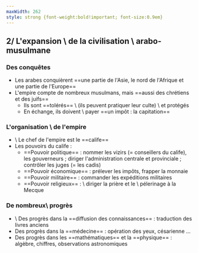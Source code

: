 ```yaml
---
maxWidth: 262
style: strong {font-weight:bold!important; font-size:0.9em}
---
```



## 2/ L'expansion \\ de la civilisation \\ arabo-musulmane

### **Des conquêtes**
- Les arabes conquièrent ==une partie de l'Asie, le nord de l'Afrique et une partie de l'Europe==
- L'empire compte de nombreux musulmans, mais ==aussi des chrétiens et des juifs==
	- Ils sont ==tolérés== \\ (ils peuvent pratiquer leur culte) \\ et protégés
	- En échange, ils doivent \\ payer ==un impôt :  la capitation==

### **L'organisation \\ de l'empire**
- \\ Le chef de l'empire est le ==calife==
- Les pouvoirs du calife :
	- ==Pouvoir politique== : nommer les vizirs (=&nbsp;conseillers du calife), les gouverneurs ; diriger l'administration centrale et provinciale ; contrôler les juges (= les cadis)
	- ==Pouvoir économique== : prélever les impôts, frapper la monnaie
	- ==Pouvoir militaire== : commander les expéditions militaires
	- ==Pouvoir religieux== : \\ diriger la prière et le \\ pélerinage à la  Mecque

### **De nombreux\\  progrès**
- \\ Des progrès dans la ==diffusion des connaissances== : traduction des livres anciens
- Des progrès dans la ==médecine== : opération des yeux, césarienne …
- Des progrès dans les ==mathématiques== et la ==physique== : algèbre, chiffres, observations astronomiques
